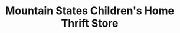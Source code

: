 ---
title: "Mountain States Children's Home Thrift Store"
url: /longmont/mountain-states-childrens-home-thrift-store/
shop: charity
---